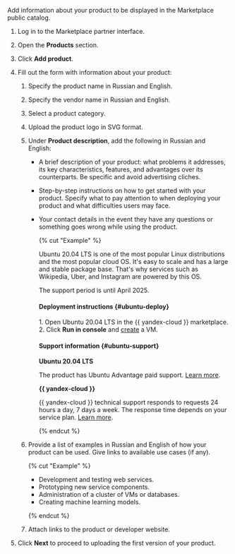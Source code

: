 Add information about your product to be displayed in the Marketplace public catalog.

1. Log in to the Marketplace partner interface.
1. Open the **Products** section.
1. Click **Add product**.
1. Fill out the form with information about your product:
    1. Specify the product name in Russian and English.
    1. Specify the vendor name in Russian and English.
    1. Select a product category.
    1. Upload the product logo in SVG format.
    1. Under **Product description**, add the following in Russian and English:
        * A brief description of your product: what problems it addresses, its key characteristics, features, and advantages over its counterparts. Be specific and avoid advertising cliches.
        * Step-by-step instructions on how to get started with your product. Specify what to pay attention to when deploying your product and what difficulties users may face.
        * Your contact details in the event they have any questions or something goes wrong while using the product.

            {% cut "Example" %}

            Ubuntu 20.04 LTS is one of the most popular Linux distributions and the most popular cloud OS. It's easy to scale and has a large and stable package base. That's why services such as Wikipedia, Uber, and Instagram are powered by this OS.

            The support period is until April 2025.

            #### Deployment instructions {#ubuntu-deploy}

            1.&nbsp;Open Ubuntu 20.04 LTS in the {{ yandex-cloud }} marketplace.<br>
            2.&nbsp;Click **Run in console** and [create](https://cloud.yandex.ru/docs/compute/operations/vm-create/create-linux-vm) a VM.

            #### Support information {#ubuntu-support}

            **Ubuntu 20.04 LTS**

            The product has Ubuntu Advantage paid support. [Learn more](https://ubuntu.com/support).

            **{{ yandex-cloud }}**

            {{ yandex-cloud }} technical support responds to requests 24 hours a day, 7 days a week. The response time depends on your service plan. [Learn more](https://cloud.yandex.ru/docs/support/overview).

            {% endcut %}

    1. Provide a list of examples in Russian and English of how your product can be used. Give links to available use cases (if any).

        {% cut "Example" %}
        * Development and testing web services.
        * Prototyping new service components.
        * Administration of a cluster of VMs or databases.
        * Creating machine learning models.

        {% endcut %}

    1. Attach links to the product or developer website.

1. Click **Next** to proceed to uploading the first version of your product.

